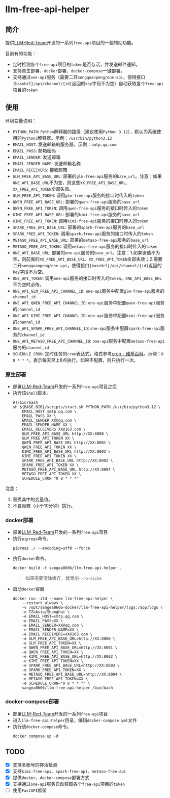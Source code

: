 # llm-free-api-helper
## 简介
提供[LLM-Red-Team](https://github.com/LLM-Red-Team)开发的一系列`free-api`项目的一些辅助功能。

目前有的功能：
- 定时检测各个`free-api`项目的`token`是否存活，并发送邮件通知。
- 支持原生部署、`docker`部署、`docker-compose`一键部署。
- 支持通过`one-api`服务（需要二开`songquanpeng/one-api`，使得接口`{baseUrl}/api/channel/{id}`返回的`key`字段不为空）自动获取各个`free-api`项目的`token`

## 使用
环境变量说明：
- `PYTHON_PATH`: `Python`解释器的路径（建议使用`Python 3.12`），默认为系统使用的`Python3`解释器。示例：`/usr/bin/python3.12`
- `EMAIL_HOST`: 发送邮箱的服务器。示例：`smtp.qq.com`
- `EMAIL_PASS`: 邮箱密码
- `EMAIL_SENDER`: 发送邮箱
- `EMAIL_SENDER_NAME`: 发送邮箱名称
- `EMAIL_RECEIVERS`: 接收邮箱
- `GLM_FREE_API_BASE_URL`: 部署的`glm-free-api`服务的`base_url`。注意：如果`ONE_API_BASE_URL`不为空，则这些`XX_FREE_API_BASE_URL、XX_FREE_API_TOKEN`全部失效。
- `GLM_FREE_API_TOKEN`: 调用`glm-free-api`服务的接口时传入的`token`
- `QWEN_FREE_API_BASE_URL`: 部署的`qwen-free-api`服务的`base_url`
- `QWEN_FREE_API_TOKEN`: 调用`qwen-free-api`服务的接口时传入的`token`
- `KIMI_FREE_API_BASE_URL`: 部署的`kimi-free-api`服务的`base_url`
- `KIMI_FREE_API_TOKEN`: 调用`kimi-free-api`服务的接口时传入的`token`
- `SPARK_FREE_API_BASE_URL`: 部署的`spark-free-api`服务的`base_url`
- `SPARK_FREE_API_TOKEN`: 调用`spark-free-api`服务的接口时传入的`token`
- `METASO_FREE_API_BASE_URL`: 部署的`metaso-free-api`服务的`base_url`
- `METASO_FREE_API_TOKEN`: 调用`metaso-free-api`服务的接口时传入的`token`
- `ONE_API_BASE_URL`: 部署的`one-api`服务的`base_url`。注意：1.如果该值不为空，则前面的`XX_FREE_API_BASE_URL、XX_FREE_API_TOKEN`全部失效；2.需要二开`songquanpeng/one-api`，使得接口`{baseUrl}/api/channel/{id}`返回的`key`字段不为空。
- `ONE_API_TOKEN`: 调用`one-api`服务的接口时传入的`token`。`ONE_API_BASE_URL`不为空时必传。
- `ONE_API_GLM_FREE_API_CHANNEL_ID`: `one-api`服务中配置`glm-free-api`服务的`channel_id`
- `ONE_API_QWEN_FREE_API_CHANNEL_ID`: `one-api`服务中配置`qwen-free-api`服务的`channel_id`
- `ONE_API_KIMI_FREE_API_CHANNEL_ID`: `one-api`服务中配置`kimi-free-api`服务的`channel_id`
- `ONE_API_SPARK_FREE_API_CHANNEL_ID`: `one-api`服务中配置`spark-free-api`服务的`channel_id`
- `ONE_API_METASO_FREE_API_CHANNEL_ID`: `one-api`服务中配置`metaso-free-api`服务的`channel_id`
- `SCHEDULE_CRON`: 定时任务的`cron`表达式，格式参考[cron - 维基百科](https://en.wikipedia.org/wiki/Cron)。示例：`0 8 * * *`，表示每天早上8点执行。如果不配置，则只执行一次。

### 原生部署
- 部署[LLM-Red-Team](https://github.com/LLM-Red-Team)开发的一系列`free-api`项目之后
- 执行该`Shell`脚本。
  ```shell
  #!/bin/bash
  sh ${BASE_DIR}/scripts/start.sh PYTHON_PATH /usr/bin/python3.12 \
      EMAIL_HOST smtp.qq.com \
      EMAIL_PASS XX \
      EMAIL_SENDER XX@qq.com \
      EMAIL_SENDER_NAME XX \
      EMAIL_RECEIVERS XX@163.com \
      GLM_FREE_API_BASE_URL http://XX:8000 \
      GLM_FREE_API_TOKEN XX \
      QWEN_FREE_API_BASE_URL http://XX:8001 \
      QWEN_FREE_API_TOKEN XX \
      KIMI_FREE_API_BASE_URL http://XX:8002 \
      KIMI_FREE_API_TOKEN XX \
      SPARK_FREE_API_BASE_URL http://XX:8003 \
      SPARK_FREE_API_TOKEN XX \
      METASO_FREE_API_BASE_URL http://XX:8004 \
      METASO_FREE_API_TOKEN XX \
      SCHEDULE_CRON "0 8 * * *"
  ```

注意：
1. 替换其中的变量值。
2. 不要频繁（小于10分钟）执行。

### docker部署
- 部署[LLM-Red-Team](https://github.com/LLM-Red-Team)开发的一系列`free-api`项目
- 执行`pipreqs`命令。
    ```shell
    pipreqs ./ --encoding=utf8 --force
    ```
- 执行`docker`命令。
    ```shell
    docker build -t sangea0606/llm-free-api-helper .
    ```
    > 如果需要清除缓存，就添加`--no-cache`
- 启动`docker`容器
    ```shell
    docker run -itd --name llm-free-api-helper \
        --restart always \
        -v /opt/sangea0606-docker/llm-free-api-helper/logs:/app/logs \
        -e TZ=Asia/Shanghai \
        -e EMAIL_HOST=smtp.qq.com \
        -e EMAIL_PASS=XX \
        -e EMAIL_SENDER=XX@qq.com \
        -e EMAIL_SENDER_NAME=XX \
        -e EMAIL_RECEIVERS=XX@163.com \
        -e GLM_FREE_API_BASE_URL=http://XX:8000 \
        -e GLM_FREE_API_TOKEN=XX \
        -e QWEN_FREE_API_BASE_URL=http://XX:8001 \
        -e QWEN_FREE_API_TOKEN=XX \
        -e KIMI_FREE_API_BASE_URL=http://XX:8002 \
        -e KIMI_FREE_API_TOKEN=XX \
        -e SPARK_FREE_API_BASE_URL=http://XX:8003 \
        -e SPARK_FREE_API_TOKEN=XX \
        -e METASO_FREE_API_BASE_URL=http://XX:8004 \
        -e METASO_FREE_API_TOKEN=XX \
        -e SCHEDULE_CRON="0 8 * * *" \
        sangea0606/llm-free-api-helper /bin/bash
    ```

### docker-compose部署
- 部署[LLM-Red-Team](https://github.com/LLM-Red-Team)开发的一系列`free-api`项目
- 进入`llm-free-api-helper`目录，编辑`docker-compose.yml`文件
- 执行该`docker-compose`命令。
  ```shell
  docker compose up -d
  ```

## TODO
- [x] 支持多账号的存活检测
- [x] 支持`kimi-free-api`、`spark-free-api`、`metaso-free-api`
- [x] 提供`docker`、`docker-compose`部署方式
- [x] 支持通过`one-api`服务自动获取各个`free-api`项目的`token`
- [ ] 使用`FastAPI`框架